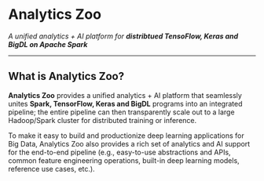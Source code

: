 # Analytics Zoo
*A unified analytics + AI platform for __distribtued TensoFlow, Keras and BigDL on Apache Spark__*

---

## What is Analytics Zoo?

__Analytics Zoo__ provides a unified analytics + AI platform that seamlessly unites __Spark, TensorFlow, Keras and BigDL__ programs into an integrated pipeline; the entire pipeline can then transparently scale out to a large Hadoop/Spark cluster for distributed training or inference. 

To make it easy to build and productionize deep learning applications for Big Data, Analytics Zoo also provides a rich set of analytics and AI support for the end-to-end pipeline (e.g., easy-to-use abstractions and APIs, common feature engineering operations, built-in deep learning models, reference use cases, etc.).
